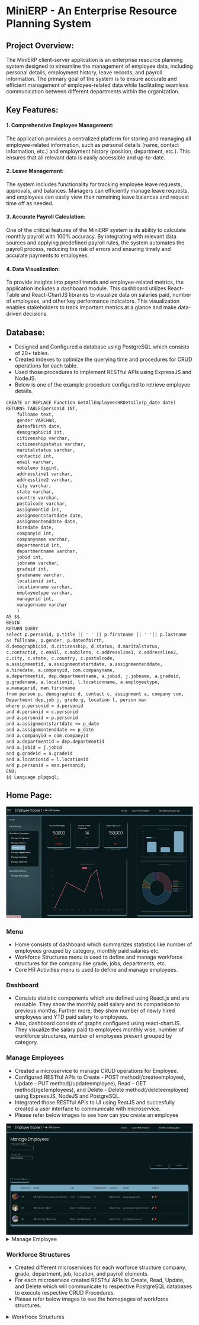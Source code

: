 # MiniERP - An Enterprise Resource Planning System

## Project Overview:

The MiniERP client-server application is an enterprise resource planning system designed to streamline the management of employee data, including personal details, employment history, leave records, and payroll information. The primary goal of the system is to ensure accurate and efficient management of employee-related data while facilitating seamless communication between different departments within the organization.

## Key Features:

#### 1. Comprehensive Employee Management:

The application provides a centralized platform for storing and managing all employee-related information, such as personal details (name, contact information, etc.) and employment history (position, department, etc.). This ensures that all relevant data is easily accessible and up-to-date.

#### 2. Leave Management:

The system includes functionality for tracking employee leave requests, approvals, and balances. Managers can efficiently manage leave requests, and employees can easily view their remaining leave balances and request time off as needed.

#### 3. Accurate Payroll Calculation:

One of the critical features of the MiniERP system is its ability to calculate monthly payroll with 100% accuracy. By integrating with relevant data sources and applying predefined payroll rules, the system automates the payroll process, reducing the risk of errors and ensuring timely and accurate payments to employees.

#### 4. Data Visualization:

To provide insights into payroll trends and employee-related metrics, the application includes a dashboard module. This dashboard utilizes React-Table and React-ChartJS libraries to visualize data on salaries paid, number of employees, and other key performance indicators. This visualization enables stakeholders to track important metrics at a glance and make data-driven decisions.

## Database:

- Designed and Configured a database using PostgreSQL which consists of 20+ tables.
- Created indexes to optimize the querying time and procedures for CRUD operations for each table.
- Used those procedures to implement RESTful APIs using ExpressJS and NodeJS.
- Below is one of the example procedure configured to retrieve employee details.

```
CREATE or REPLACE Function GetAllEmployeesHRDetails(p_date date)
RETURNS TABLE(personid INT,
    fullname text,
	gender VARCHAR,
	dateofbirth date,
	demographicid int,
	citizenship varchar,
	citizenshipstatus varchar,
	maritalstatus varchar,
	contactid int,
	email varchar,
	mobileno bigint,
	addressline1 varchar,
	addressline2 varchar,
	city varchar,
	state varchar,
	country varchar,
	postalcode varchar,
	assignmentid int,
	assignmentstartdate date,
	assignmentenddate date,
	hiredate date,
	companyid int,
	companyname varchar,
	departmentid int,
	departmentname varchar,
	jobid int,
	jobname varchar,
	gradeid int,
	gradename varchar,
	locationid int,
	locationname varchar,
	employeetype varchar,
	managerid int,
	managername varchar
    )
AS $$
BEGIN
RETURN QUERY
select p.personid, p.title || ' ' || p.firstname || ' '|| p.lastname as fullname, p.gender, p.dateofbirth,
d.demographicid, d.citizenship, d.status, d.maritalstatus,
c.contactid, c.email, c.mobileno, c.addressline1, c.addressline2, c.city, c.state, c.country, c.postalcode,
a.assignmentid, a.assignmentstartdate, a.assignmentenddate, a.hiredate, a.companyid, com.companyname,
a.departmentid, dep.departmentname, a.jobid, j.jobname, a.gradeid, g.gradename, a.locationid, l.locationname, a.employeetype, a.managerid, man.firstname
from person p, demographic d, contact c, assignment a, company com, Department dep,job j, grade g, location l, person man
where p.personid = d.personid
and d.personid = c.personid
and a.personid = p.personid
and a.assignmentstartdate <= p_date
and a.assignmentenddate >= p_date
and a.companyid = com.companyid
and a.departmentid = dep.departmentid
and a.jobid = j.jobid
and g.gradeid = a.gradeid
and a.locationid = l.locationid
and p.personid = man.personid;
END;
$$ Language plpgsql;

```

## Home Page:

<img src="https://github.com/gowrishankar356/MiniERP/blob/main/readme_pics/DashBoard.png?raw=true" height="300" width="600">

### Menu

- Home consists of dashboard which summarizes statistics like number of employees grouped by category, monthly paid salaries etc.
- Workforce Structures menu is used to define and manage workforce structures for the company like grade, jobs, departments, etc.
- Core HR Activities menu is used to define and manage employees.

### Dashboard

- Consists statistic components which are defined using React.js and are reusable. They show the monthly paid salary and its comparision to previous months. Further more, they show number of newly hired employees and YTD paid salary to employees.
- Also, dashboard consists of graphs configured using react-chartJS. They visualize the salary paid to employees monthly wise,
  number of workforce structures, number of employees present grouped by category.

### Manage Employees

- Created a microservice to manage CRUD operations for Employee.
- Configured RESTful APIs to Create - POST method(/createemployee), Update - PUT method(/updateemployee),
  Read - GET method(/getemployees), and Delete - Delete method(/deleteemployee) using ExpressJS, NodeJS and PostgreSQL.
- Integrated those RESTful APIs to UI using ReatJS and succesfully created a user interface to communicate with microservice.
- Please refer below images to see how can you create an employee
<img src="https://github.com/gowrishankar356/MiniERP/blob/main/readme_pics/manageemployee6.png?raw=true" alt="image-description" height="300" width="600"/>
<details>
  <summary>Manage Employee</summary>
  <h4>Employee Home Page<h4>
  <img src="https://github.com/gowrishankar356/MiniERP/blob/main/readme_pics/manageemployee1.png?raw=true" alt="image-description" height="300" width="600"/>
  <h4>Hire an Employee</h4>
  <img src="https://github.com/gowrishankar356/MiniERP/blob/main/readme_pics/manageemployee2.png?raw=true" alt="image-description" height="300" width="600"/>
    <img src="https://github.com/gowrishankar356/MiniERP/blob/main/readme_pics/manageemployee3.png?raw=true" alt="image-description" height="300" width="600"/>
  <img src="https://github.com/gowrishankar356/MiniERP/blob/main/readme_pics/manageemployee4.png?raw=true" alt="image-description" height="300" width="600"/>
  <img src="https://github.com/gowrishankar356/MiniERP/blob/main/readme_pics/manageemployee5.png?raw=true" alt="image-description" height="300" width="600"/>
    <img src="https://github.com/gowrishankar356/MiniERP/blob/main/readme_pics/manageemployee6.png?raw=true" alt="image-description" height="300" width="600"/>

</details>

### Workforce Structures

- Created different microservices for each worforce structure company, grade, department, job, location, and payroll elements.
- For each microservice created RESTful APIs to Create, Read, Update, and Delete which will communicate to respective PostgreSQL databases to execute respective CRUD Procedures.
- Please refer below images to see the homepages of workforce structures.

<details>
  <summary>Workfroce Structures</summary>
  <h4>Companies Home Page</h4>
  <img src="https://github.com/gowrishankar356/MiniERP/blob/main/readme_pics/managecompany.png?raw=true" alt="image-description" height="300" width="600"/>
  <h4>Grades Home Page</h4>
  <img src="https://github.com/gowrishankar356/MiniERP/blob/main/readme_pics/managegrade.png?raw=true" alt="image-description" height="300" width="600"/>
  <h4>Departments Home Page</h4>
    <img src="https://github.com/gowrishankar356/MiniERP/blob/main/readme_pics/managedepartment.png?raw=true" alt="image-description" height="300" width="600"/>
    <h4>Jobs Home Page</h4>
  <img src="https://github.com/gowrishankar356/MiniERP/blob/main/readme_pics/managejob.png?raw=true" alt="image-description" height="300" width="600"/>
    <h4>Locations Home Page</h4>
  <img src="https://github.com/gowrishankar356/MiniERP/blob/main/readme_pics/managelocation.png?raw=true" alt="image-description" height="300" width="600"/>
    <h4>Elements Home Page</h4>
    <img src="https://github.com/gowrishankar356/MiniERP/blob/main/readme_pics/manageelement.png?raw=true" alt="image-description" height="300" width="600"/>
</details>
